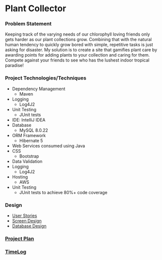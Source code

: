 # Plant Collector



### Problem Statement

Keeping track of the varying needs of our chlorophyll loving friends only gets harder as our plant collections grow. Combining that with the natural human tendency to quickly grow bored with simple, repetitive tasks is just asking for disaster. My solution is to create a site that gamifies plant care by awarding points for adding plants to your collection and caring for them. Compete against your friends to see who has the lushest indoor tropical paradise!

### Project Technologies/Techniques

* Dependency Management
  * Maven
* Logging
  * Log4J2
* Unit Testing
  * JUnit tests
* IDE: IntelliJ IDEA
* Database
  * MySQL 8.0.22
* ORM Framework
  * Hibernate 5
* Web Services consumed using Java
* CSS
  * Bootstrap
* Data Validation
* Logging
  * Log4J2
* Hosting
  * AWS
* Unit Testing
  * JUnit tests to achieve 80%+ code coverage


### Design
* [User Stories](designDocuments/userStories.md)
* [Screen Design](designDocuments/screenDesign.md)
* [Database Design](designDocuments/databaseDesign.png)

### [Project Plan](designDocuments/projectPlan.md)

### [TimeLog](timeLog.md)
